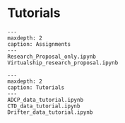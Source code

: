 # Tutorials

```{nbgallery}
---
maxdepth: 2
caption: Assignments
---
Research_Proposal_only.ipynb
Virtualship_research_proposal.ipynb
```

```{nbgallery}
---
maxdepth: 2
caption: Tutorials
---
ADCP_data_tutorial.ipynb
CTD_data_tutorial.ipynb
Drifter_data_tutorial.ipynb
```
